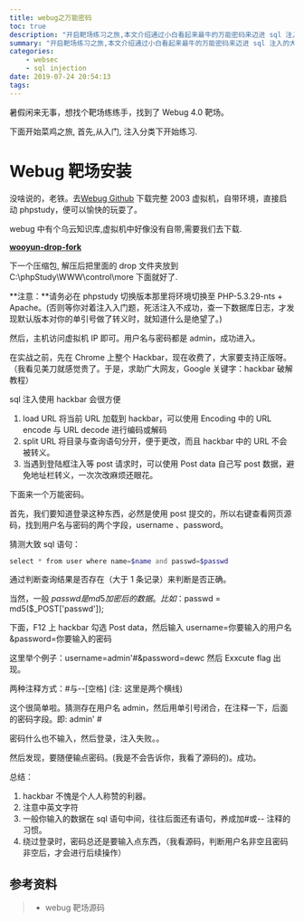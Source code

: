 ```yaml
---
title: webug之万能密码
toc: true
description: "开启靶场练习之旅,本文介绍通过小白看起来最牛的万能密码来迈进 sql 注入的大门."
summary: "开启靶场练习之旅,本文介绍通过小白看起来最牛的万能密码来迈进 sql 注入的大门."
categories:
    - websec
    - sql injection
date: 2019-07-24 20:54:13
tags:
---
```


暑假闲来无事，想找个靶场练练手，找到了 Webug 4.0 靶场。

下面开始菜鸡之旅, 首先,从入门, 注入分类下开始练习.

# Webug 靶场安装

没啥说的，老铁。去[Webug Github](https://github.com/wangai3176/webug4.0) 下载完整 2003 虚拟机，自带环境，直接启动 phpstudy，便可以愉快的玩耍了。

webug 中有个乌云知识库,虚拟机中好像没有自带,需要我们去下载.

[**wooyun-drop-fork**](https://github.com/S0urceC0der/wooyun-drop-fork)

下一个压缩包, 解压后把里面的 drop 文件夹放到 C:\phpStudy\WWW\control\more 下面就好了.

**注意：**请务必在 phpstudy 切换版本那里将环境切换至 PHP-5.3.29-nts + Apache。(否则等你对着注入入门题，死活注入不成功，查一下数据库日志，才发现默认版本对你的单引号做了转义时，就知道什么是绝望了。)

然后，主机访问虚拟机 IP 即可。用户名与密码都是 admin，成功进入。

在实战之前，先在 Chrome 上整个 Hackbar，现在收费了，大家要支持正版呀。（我看见美刀就感觉贵了。于是，求助广大网友，Google 关键字：hackbar 破解教程）

sql 注入使用 hackbar 会很方便

1. load URL 将当前 URL 加载到 hackbar，可以使用 Encoding 中的 URL encode 与 URL decode 进行编码或解码
2. split URL 将目录与查询语句分开，便于更改，而且 hackbar 中的 URL 不会被转义。
3. 当遇到登陆框注入等 post 请求时，可以使用 Post data 自己写 post 数据，避免地址栏转义，一次次改麻烦还眼花。

下面来一个万能密码。

首先，我们要知道登录这种东西，必然是使用 post 提交的，所以右键查看网页源码，找到用户名与密码的两个字段，username 、password。

猜测大致 sql 语句：

```php
select * from user where name=$name and passwd=$passwd
```

通过判断查询结果是否存在（大于 1 条记录）来判断是否正确。

当然，一般 $passwd 是 md5 加密后的数据。比如：$passwd = md5(\$\_POST['passwd']);

下面，F12 上 hackbar 勾选 Post data，然后输入 username=你要输入的用户名&password=你要输入的密码

这里举个例子：username=admin'#&password=dewc 然后 Exxcute flag 出现。

两种注释方式：#与--[空格] (注: 这里是两个横线)

这个很简单啦。猜测存在用户名 admin，然后用单引号闭合，在注释一下，后面的密码字段。即: admin' #

密码什么也不输入，然后登录，注入失败。。

然后发现，要随便输点密码。(我是不会告诉你，我看了源码的)。成功。

总结：

1. hackbar 不愧是个人人称赞的利器。
2. 注意中英文字符
3. 一般你输入的数据在 sql 语句中间，往往后面还有语句，养成加#或-- 注释的习惯。
4. 绕过登录时，密码总还是要输入点东西，（我看源码，判断用户名非空且密码非空后，才会进行后续操作）

## 参考资料

> -   webug 靶场源码

